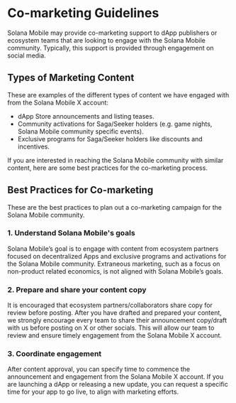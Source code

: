 # Co-marketing Guidelines

Solana Mobile may provide co-marketing support to dApp publishers or ecosystem teams that are looking to engage with the Solana Mobile community. Typically, this support is provided through engagement on social media.

## Types of Marketing Content

These are examples of the different types of content we have engaged with from the Solana Mobile X account:

- dApp Store announcements and listing teases.
- Community activations for Saga/Seeker holders (e.g. game nights, Solana Mobile community specific events).
- Exclusive programs for Saga/Seeker holders like discounts and incentives.

If you are interested in reaching the Solana Mobile community with similar content, here are some best practices for the co-marketing process.

## Best Practices for Co-marketing

These are the best practices to plan out a co-marketing campaign for the Solana Mobile community.

### 1. Understand Solana Mobile's goals

Solana Mobile’s goal is to engage with content from ecosystem partners focused on decentralized Apps and exclusive programs and activations for the Solana Mobile community.
Extraneous marketing, such as a focus on non-product related economics, is not aligned with Solana Mobile’s goals.

### 2. Prepare and share your content copy

It is encouraged that ecosystem partners/collaborators share copy for review before posting.
After you have drafted and prepared your content, we strongly encourage every team to share their announcement copy/draft with us before posting on X or other socials. This will allow our team to review and ensure timely engagement from the Solana Mobile X account.

### 3. Coordinate engagement

After content approval, you can specify time to commence the announcement and engagement from the Solana Mobile X account. If you are launching a dApp or releasing a new update, you can request a specific time for your app to go live, to align with marketing efforts.
